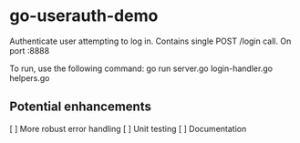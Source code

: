 # go-userauth-demo
Authenticate user attempting to log in. Contains single POST /login call. On port :8888

To run, use the following command:
go run server.go login-handler.go helpers.go

## Potential enhancements
[ ] More robust error handling
[ ] Unit testing
[ ] Documentation